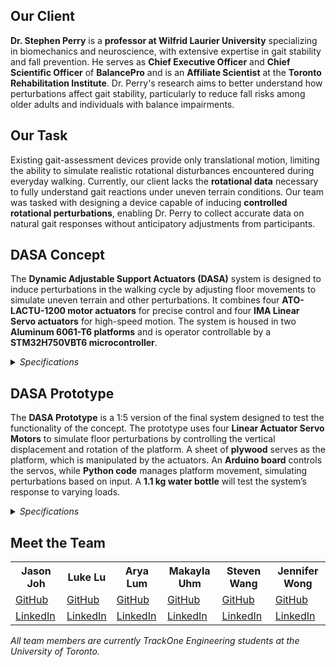 ## Our Client 

**Dr. Stephen Perry** is a **professor at Wilfrid Laurier University** specializing in biomechanics and neuroscience, with extensive expertise in gait stability and fall prevention. 
He serves as **Chief Executive Officer** and **Chief Scientific Officer** of **BalancePro** and is an **Affiliate Scientist** at the **Toronto Rehabilitation Institute**. 
Dr. Perry's research aims to better understand how perturbations affect gait stability, particularly to reduce fall risks among older adults and individuals with balance impairments. 

## Our Task

Existing gait-assessment devices provide only translational motion, limiting the ability to simulate realistic rotational disturbances encountered during everyday walking. 
Currently, our client lacks the **rotational data** necessary to fully understand gait reactions under uneven terrain conditions. 
Our team was tasked with designing a device capable of inducing **controlled rotational perturbations**, enabling Dr. Perry to collect accurate data on natural gait responses without anticipatory adjustments from participants.

## **DASA** Concept

The **Dynamic Adjustable Support Actuators (DASA)** system is designed to induce perturbations in the walking cycle by adjusting floor movements to simulate uneven terrain and other perturbations. 
It combines four **ATO-LACTU-1200 motor actuators** for precise control and four **IMA Linear Servo actuators** for high-speed motion. 
The system is housed in two **Aluminum 6061-T6 platforms** and is operator controllable by a **STM32H750VBT6 microcontroller**. 

<details>
<summary><em>Specifications</em></summary>
<br>
  
**Rotational Capabilities**: 11.4°
<br>

**Noise Generation**: <55 dB
<br>

**Estimated Cost**: 5654 CAD
</details>

## DASA Prototype

The **DASA Prototype** is a 1:5 version of the final system designed to test the functionality of the concept.
The prototype uses four **Linear Actuator Servo Motors** to simulate floor perturbations by controlling the vertical displacement and rotation of the platform.
A sheet of **plywood** serves as the platform, which is manipulated by the actuators. 
An **Arduino board** controls the servos, while **Python code** manages platform movement, simulating perturbations based on input. 
A **1.1 kg water bottle** will test the system’s response to varying loads.

<details>
<summary><em>Specifications</em></summary>
<br>
  
**Rotational Capabilities**: x°
<br>

**Noise Generation**: <x dB
<br>

**Final Cost**: 188 CAD
<br>

**Assembly and Programming Duration**: 2 Days
</details>

## Meet the Team

<table>
  <tr>
    <th>Jason Joh</th>
    <th>Luke Lu</th>
    <th>Arya Lum</th>
    <th>Makayla Uhm</th>
    <th>Steven Wang</th>
    <th>Jennifer Wong</th>
  </tr>
  <tr>
    <td><a href="#">GitHub</a></td>
    <td><a href="#">GitHub</a></td>
    <td><a href="#">GitHub</a></td>
    <td><a href="#">GitHub</a></td>
    <td><a href="#">GitHub</a></td>
    <td><a href="#">GitHub</a></td>
  </tr>
  <tr>
    <td><a href="#">LinkedIn</a></td>
    <td><a href="#">LinkedIn</a></td>
    <td><a href="#">LinkedIn</a></td>
    <td><a href="#">LinkedIn</a></td>
    <td><a href="#">LinkedIn</a></td>
    <td><a href="#">LinkedIn</a></td>
  </tr>
</table>

*All team members are currently TrackOne Engineering students at the University of Toronto.*




 









